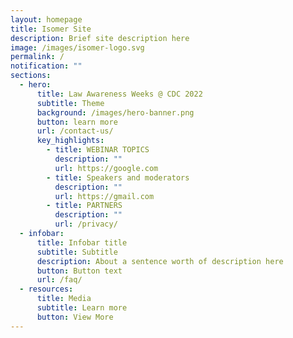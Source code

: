 ```yaml
---
layout: homepage
title: Isomer Site
description: Brief site description here
image: /images/isomer-logo.svg
permalink: /
notification: ""
sections:
  - hero:
      title: Law Awareness Weeks @ CDC 2022
      subtitle: Theme
      background: /images/hero-banner.png
      button: learn more
      url: /contact-us/
      key_highlights:
        - title: WEBINAR TOPICS
          description: ""
          url: https://google.com
        - title: Speakers and moderators
          description: ""
          url: https://gmail.com
        - title: PARTNERS
          description: ""
          url: /privacy/
  - infobar:
      title: Infobar title
      subtitle: Subtitle
      description: About a sentence worth of description here
      button: Button text
      url: /faq/
  - resources:
      title: Media
      subtitle: Learn more
      button: View More
---
```

